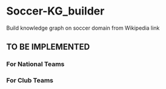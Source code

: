 # Soccer-KG_builder
Build knowledge graph on soccer domain from Wikipedia link

## TO BE IMPLEMENTED
### For National Teams

### For Club Teams